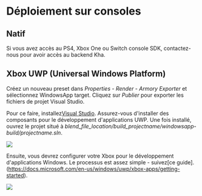 # Déploiement sur consoles

## Natif

Si vous avez accès au PS4, Xbox One ou Switch console SDK, contactez-nous pour avoir accès au backend Kha.

## Xbox UWP (Universal Windows Platform)

Créez un nouveau preset dans *Properties - Render - Armory Exporter* et sélectionnez WindowsApp target. Cliquez sur *Publier* pour exporter les fichiers de projet Visual Studio.

Pour ce faire, installez[Visual Studio](https://www.visualstudio.com/vs/community/). Assurez-vous d'installer des composants pour le développement d'applications UWP. Une fois installé, ouvrez le projet situé à *blend_file_location/build_projectname/windowsapp-build/projectname.sln*.

![](/platforms/img/xbox/1.png)

Ensuite, vous devrez configurer votre Xbox pour le développement d'applications Windows. Le processus est assez simple - suivez[ce guide].(https://docs.microsoft.com/en-us/windows/uwp/xbox-apps/getting-started). 

![](/platforms/img/xbox/2.png)
